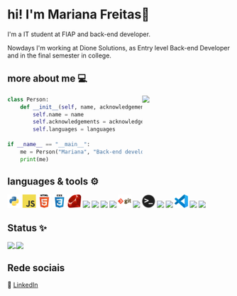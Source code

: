 # hi! I'm Mariana Freitas👋

I'm a IT student at FIAP and back-end developer.

Nowdays I'm working at Dione Solutions, as Entry level Back-end Developer and in the final semester in college. 

## more about me 💻
<img align="right" width="200" src="https://i.pinimg.com/564x/a6/61/74/a66174d1fa0db9149aa4e84f4e6418c8.jpg" />

```python
class Person:
    def __init__(self, name, acknowledgements, languages):
        self.name = name
        self.acknowledgements = acknowledgements
        self.languages = languages

if __name__ == "__main__":
    me = Person("Mariana", "Back-end development and software tests", ["Python", "JavaScript", "HTML", "CSS", "ruby"])
    print(me)
```

## languages & tools ⚙️
<code><img height="30" src="https://raw.githubusercontent.com/github/explore/80688e429a7d4ef2fca1e82350fe8e3517d3494d/topics/python/python.png"></code>
<code><img height="30" src="https://raw.githubusercontent.com/github/explore/80688e429a7d4ef2fca1e82350fe8e3517d3494d/topics/javascript/javascript.png"></code>
<code><img height="30" src="https://raw.githubusercontent.com/github/explore/80688e429a7d4ef2fca1e82350fe8e3517d3494d/topics/html/html.png"></code>
<code><img height="30" src="https://raw.githubusercontent.com/github/explore/80688e429a7d4ef2fca1e82350fe8e3517d3494d/topics/css/css.png"></code>
<code><img height="30" src="https://raw.githubusercontent.com/github/explore/80688e429a7d4ef2fca1e82350fe8e3517d3494d/topics/ruby/ruby.png"></code>
<code><img height="30" src="https://user-images.githubusercontent.com/7853266/44114706-9c72dd08-9fd1-11e8-8d9d-6d9d651c75ad.png"></code>
<code><img height="30" src="https://upload.wikimedia.org/wikipedia/commons/thumb/b/ba/Pytest_logo.svg/2048px-Pytest_logo.svg.png"></code>
<code><img height="30" src="https://static-00.iconduck.com/assets.00/cypress-icon-512x512-zi8589rq.png"></code>
<code><img height="30" src="https://encrypted-tbn0.gstatic.com/images?q=tbn:ANd9GcS3My2BmszB_-h79tQm-zG8Dozb3pWWYsbv_dT88HXTtgU7E3GGP2_tqv9h3P6z_vIZw5s&usqp=CAU"></code>
<code><img height="30" src="https://raw.githubusercontent.com/github/explore/80688e429a7d4ef2fca1e82350fe8e3517d3494d/topics/git/git.png"></code>
<code><img height="30" src="https://github.githubassets.com/images/modules/logos_page/GitHub-Mark.png"></code>
<code><img height="30" src="https://raw.githubusercontent.com/github/explore/80688e429a7d4ef2fca1e82350fe8e3517d3494d/topics/terminal/terminal.png"></code>
<code><img height="30" src="https://cdn.icon-icons.com/icons2/2699/PNG/512/atlassian_jira_logo_icon_170511.png"></code>
<code><img height="30" src="https://cdn-icons-png.flaticon.com/512/6124/6124991.png"></code>
<code><img height="30" src="https://raw.githubusercontent.com/github/explore/80688e429a7d4ef2fca1e82350fe8e3517d3494d/topics/visual-studio-code/visual-studio-code.png"></code>
<code><img height="30" src="https://user-images.githubusercontent.com/11943860/46922575-7017cf80-cfe1-11e8-845a-0cd198fb546c.png"></code>
<code><img height="30" src="https://cdn-icons-png.flaticon.com/512/5968/5968705.png"></code>

## Status ✨
<a href="https://github.com/wxmariixw">
  <img align="center" src="https://github-readme-stats.vercel.app/api?username=wxmariixw&show_icons=true&theme=dracula"/>
</a>

<a href="https://github.com/wxmariixw">
  <img align="center" src="https://github-readme-stats.vercel.app/api/top-langs/?username=wxmariixw&layout=compact&theme=dracula"/>
</a>

[linkedin]: https://www.linkedin.com/in/mariana-freitas-0a8058172/

<br>

## Rede sociais

👔 [LinkedIn][linkedin]
